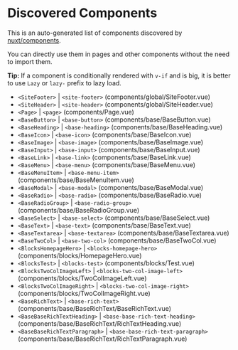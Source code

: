 # Discovered Components

This is an auto-generated list of components discovered by [nuxt/components](https://github.com/nuxt/components).

You can directly use them in pages and other components without the need to import them.

**Tip:** If a component is conditionally rendered with `v-if` and is big, it is better to use `Lazy` or `lazy-` prefix to lazy load.

- `<SiteFooter>` | `<site-footer>` (components/global/SiteFooter.vue)
- `<SiteHeader>` | `<site-header>` (components/global/SiteHeader.vue)
- `<Page>` | `<page>` (components/Page.vue)
- `<BaseButton>` | `<base-button>` (components/base/BaseButton.vue)
- `<BaseHeading>` | `<base-heading>` (components/base/BaseHeading.vue)
- `<BaseIcon>` | `<base-icon>` (components/base/BaseIcon.vue)
- `<BaseImage>` | `<base-image>` (components/base/BaseImage.vue)
- `<BaseInput>` | `<base-input>` (components/base/BaseInput.vue)
- `<BaseLink>` | `<base-link>` (components/base/BaseLink.vue)
- `<BaseMenu>` | `<base-menu>` (components/base/BaseMenu.vue)
- `<BaseMenuItem>` | `<base-menu-item>` (components/base/BaseMenuItem.vue)
- `<BaseModal>` | `<base-modal>` (components/base/BaseModal.vue)
- `<BaseRadio>` | `<base-radio>` (components/base/BaseRadio.vue)
- `<BaseRadioGroup>` | `<base-radio-group>` (components/base/BaseRadioGroup.vue)
- `<BaseSelect>` | `<base-select>` (components/base/BaseSelect.vue)
- `<BaseText>` | `<base-text>` (components/base/BaseText.vue)
- `<BaseTextarea>` | `<base-textarea>` (components/base/BaseTextarea.vue)
- `<BaseTwoCol>` | `<base-two-col>` (components/base/BaseTwoCol.vue)
- `<BlocksHomepageHero>` | `<blocks-homepage-hero>` (components/blocks/HomepageHero.vue)
- `<BlocksTest>` | `<blocks-test>` (components/blocks/Test.vue)
- `<BlocksTwoColImageLeft>` | `<blocks-two-col-image-left>` (components/blocks/TwoColImageLeft.vue)
- `<BlocksTwoColImageRight>` | `<blocks-two-col-image-right>` (components/blocks/TwoColImageRight.vue)
- `<BaseRichText>` | `<base-rich-text>` (components/base/BaseRichText/BaseRichText.vue)
- `<BaseBaseRichTextHeading>` | `<base-base-rich-text-heading>` (components/base/BaseRichText/RichTextHeading.vue)
- `<BaseBaseRichTextParagraph>` | `<base-base-rich-text-paragraph>` (components/base/BaseRichText/RichTextParagraph.vue)
